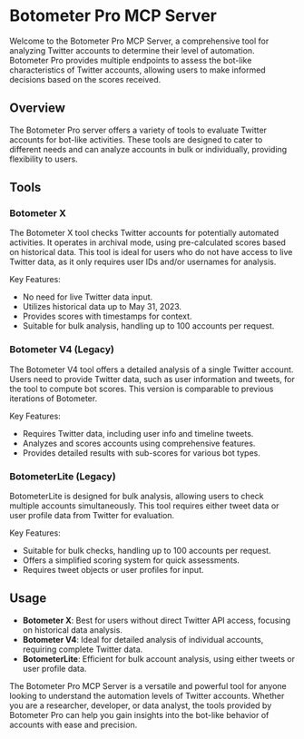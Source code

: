 # Botometer Pro MCP Server

Welcome to the Botometer Pro MCP Server, a comprehensive tool for analyzing Twitter accounts to determine their level of automation. Botometer Pro provides multiple endpoints to assess the bot-like characteristics of Twitter accounts, allowing users to make informed decisions based on the scores received.

## Overview

The Botometer Pro server offers a variety of tools to evaluate Twitter accounts for bot-like activities. These tools are designed to cater to different needs and can analyze accounts in bulk or individually, providing flexibility to users.

## Tools

### Botometer X

The Botometer X tool checks Twitter accounts for potentially automated activities. It operates in archival mode, using pre-calculated scores based on historical data. This tool is ideal for users who do not have access to live Twitter data, as it only requires user IDs and/or usernames for analysis.

Key Features:
- No need for live Twitter data input.
- Utilizes historical data up to May 31, 2023.
- Provides scores with timestamps for context.
- Suitable for bulk analysis, handling up to 100 accounts per request.

### Botometer V4 (Legacy)

The Botometer V4 tool offers a detailed analysis of a single Twitter account. Users need to provide Twitter data, such as user information and tweets, for the tool to compute bot scores. This version is comparable to previous iterations of Botometer.

Key Features:
- Requires Twitter data, including user info and timeline tweets.
- Analyzes and scores accounts using comprehensive features.
- Provides detailed results with sub-scores for various bot types.

### BotometerLite (Legacy)

BotometerLite is designed for bulk analysis, allowing users to check multiple accounts simultaneously. This tool requires either tweet data or user profile data from Twitter for evaluation.

Key Features:
- Suitable for bulk checks, handling up to 100 accounts per request.
- Offers a simplified scoring system for quick assessments.
- Requires tweet objects or user profiles for input.

## Usage

- **Botometer X**: Best for users without direct Twitter API access, focusing on historical data analysis.
- **Botometer V4**: Ideal for detailed analysis of individual accounts, requiring complete Twitter data.
- **BotometerLite**: Efficient for bulk account analysis, using either tweets or user profile data.

The Botometer Pro MCP Server is a versatile and powerful tool for anyone looking to understand the automation levels of Twitter accounts. Whether you are a researcher, developer, or data analyst, the tools provided by Botometer Pro can help you gain insights into the bot-like behavior of accounts with ease and precision.
